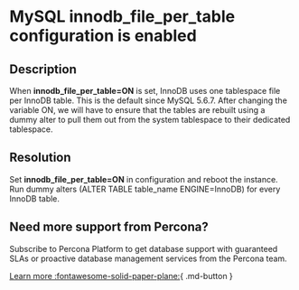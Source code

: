 # MySQL innodb_file_per_table configuration is enabled
## Description
When **innodb_file_per_table=ON** is set, InnoDB uses one tablespace file per InnoDB table. This is the default since MySQL 5.6.7. After changing the variable ON, we will have to ensure that the tables are rebuilt using a dummy alter to pull them out from the system tablespace to their dedicated tablespace.

## Resolution
Set **innodb_file_per_table=ON** in configuration and reboot the instance.
Run dummy alters (ALTER TABLE table_name ENGINE=InnoDB) for every InnoDB table.

## Need more support from Percona?
Subscribe to Percona Platform to get database support with guaranteed SLAs or proactive database management services from the Percona team.

[Learn more :fontawesome-solid-paper-plane:](https://per.co.na/subscribe){ .md-button }
